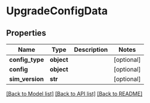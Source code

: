 # UpgradeConfigData


## Properties
Name | Type | Description | Notes
------------ | ------------- | ------------- | -------------
**config_type** | **object** |  | [optional] 
**config** | **object** |  | [optional] 
**sim_version** | **str** |  | [optional] 

[[Back to Model list]](../README.md#documentation-for-models) [[Back to API list]](../README.md#documentation-for-api-endpoints) [[Back to README]](../README.md)


